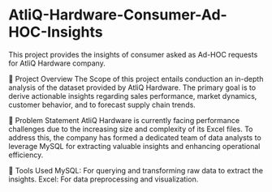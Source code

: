 # AtliQ-Hardware-Consumer-Ad-HOC-Insights
This project provides the insights of consumer asked as Ad-HOC requests for AtliQ Hardware company.

📌 Project Overview
The Scope of this project entails conduction an in-depth analysis of the dataset provided by AtliQ Hardware. The primary goal is to derive actionable insights regarding sales performance, market dynamics, customer behavior, and to forecast supply chain trends.

📌 Problem Statement
AtliQ Hardware is currently facing performance challenges due to the increasing size and complexity of its Excel files. To address this, the company has formed a dedicated team of data analysts to leverage MySQL for extracting valuable insights and enhancing operational efficiency.

📌 Tools Used
MySQL: For querying and transforming raw data to extract the insights.
Excel: For data preprocessing and visualization.

